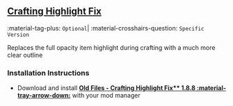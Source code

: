 ## [Crafting Highlight Fix](https://www.nexusmods.com/fallout4/mods/27479)
:material-tag-plus: `Optional`|
:material-crosshairs-question: `Specific Version` 

Replaces the full opacity item highlight during crafting with a much more clear outline


### Installation Instructions
  * Download and install **[Old Files - Crafting Highlight Fix** 1.8.8 :material-tray-arrow-down:](https://www.nexusmods.com/fallout4/mods/27479?tab=files&file_id=172411&nmm=1)** with your mod manager
